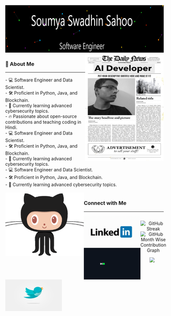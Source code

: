 <img src="./img/ss.png" alt="Image Description" width="1000" height="150">

<img src="./img/i4.JPG" align="right" alt="Image Description" width="250" height="340">


<div><h3> 🌟 About Me </h3>
<hr>
- 💻 Software Engineer and Data Scientist.<br>
- 🛠️ Proficient in Python, Java, and Blockchain.<br>
- 🌱 Currently learning advanced cybersecurity topics.<br>
- 🔥 Passionate about open-source contributions and teaching coding in Hindi.<br>
- 💻 Software Engineer and Data Scientist.<br>
- 🛠️ Proficient in Python, Java, and Blockchain.<br>
- 🌱 Currently learning advanced cybersecurity topics.<br>
- 💻 Software Engineer and Data Scientist.<br>
- 🛠️ Proficient in Python, Java, and Blockchain.<br>
- 🌱 Currently learning advanced cybersecurity topics.<br>
</div>
<!-- <hr> -->
<br>
<img src="./gif/gif_2.gif" alt="Image Description" align="left" width="250" height="200">

<h3> Connect with Me </h3>
<hr>
<img src="./gif/linkedin.gif" alt="Image Description" align="left" width="180" height="100">
<img src="./gif/hackr.gif" alt="Image Description" align="left" width="180" height="100">
<img src="./gif/bird.gif" alt="Image Description" align="left" width="180" height="100">
<!-- <img src="./img/leet.png" alt="Image Description" width="100"> -->

<div align="center">


<div align="center" style="display: flex; flex-direction: row; flex-wrap: nowrap; gap: 1px;">

  <img src="http://github-readme-streak-stats.herokuapp.com?user=subhash-kr0&theme=nightowl&&ate_format=M%20j%5B%2C%20Y%5D" alt="GitHub Streak" style="flex: 1; width: 334px; height: auto;"/><img src="http://github-profile-summary-cards.vercel.app/api/cards/profile-details?username=subhash-kr0&theme=nightowl" alt="GitHub Month Wise Contribution Graph" style="flex: 1; width: 467px; height: auto;"/>
</div>

<div align="center" style="display: flex; flex-direction: row; flex-wrap: nowrap; gap: 1px;">

</div>
<!-- Footer -->
  <img src="https://capsule-render.vercel.app/api?type=waving&color=gradient&height=100&section=footer" width=804px />

</div>

